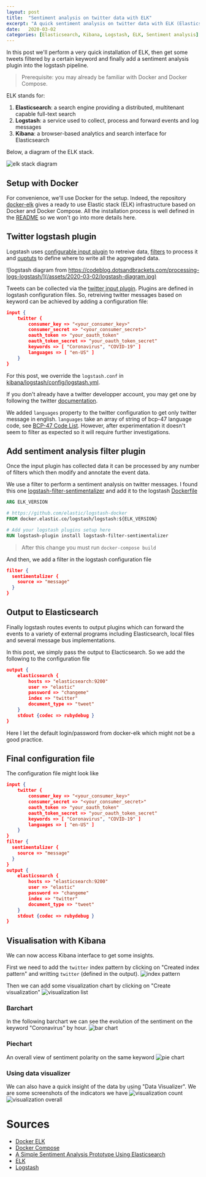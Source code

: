 ```yaml
---
layout: post
title:  "Sentiment analysis on twitter data with ELK"
excerpt: "A quick sentiment analysis on twitter data with ELK (Elasticsearch, Logstash, Kibana)"
date:   2020-03-02
categories: [Elasticsearch, Kibana, Logstash, ELK, Sentiment analysis]
---
```

In this post we'll perform a very quick installation of ELK, then get some tweets filtered by a certain keyword and finally add a sentiment analysis plugin into the logstash pipeline.

> Prerequisite: you may already be familiar with Docker and Docker Compose.

ELK stands for:
1. **Elasticsearch**: a search engine providing a distributed, multitenant capable full-text search
2. **Logstash**: a service used to collect, process and forward events and log messages
3. **Kibana**: a browser-based analytics and search interface for Elasticsearch

Below, a diagram of the ELK stack. 

![elk stack diagram](/assets/2020-03-02/elk-stack-elkb-diagram.svg)

## Setup with Docker
For convenience, we'll use Docker for the setup. Indeed, the repository [docker-elk](https://github.com/deviantony/docker-elk) gives a ready to use Elastic stack (ELK) infrastructure based on Docker and Docker Compose. All the installation process is well defined in the [README](https://github.com/deviantony/docker-elk) so we won't go into more details here. 

## Twitter logstash plugin
Logstash uses [configurable input plugin](https://www.elastic.co/guide/en/logstash/current/input-plugins.html) to retreive data, [filters](https://www.elastic.co/guide/en/logstash/current/filter-plugins.html) to process it and [ouptuts](https://www.elastic.co/guide/en/logstash/current/output-plugins.html) to define where to write all the aggregated data.

![logstash diagram from https://codeblog.dotsandbrackets.com/processing-logs-logstash/](/assets/2020-03-02/logstash-diagram.jpg)

Tweets can be collected via the [twitter input plugin](https://www.elastic.co/guide/en/logstash/current/plugins-inputs-twitter.html). Plugins are defined in logstash configuration files. 
So, retreiving twitter messages based on keyword can be achieved by adding a configuration file:

```json
input {
    twitter {
        consumer_key => "<your_consumer_key>"
        consumer_secret => "<your_consumer_secret>"
        oauth_token => "your_oauth_token"
        oauth_token_secret => "your_oauth_token_secret"
        keywords => [ "Coronavirus", "COVID-19" ]
        languages => [ "en-US" ]
    }
}
```
For this post, we override the `logstash.conf` in [kibana/logstash/config/logstash.yml](https://github.com/deviantony/docker-elk/blob/master/kibana/config/kibana.yml).

If you don't already have a twitter developper account, you may get one by following the twitter [documentation](https://developer.twitter.com/en/docs/basics/getting-started).

We added `languages` property to the twitter configuration to get only twitter message in english. `languages` take an array of string of bcp-47 language code, see [BCP-47 Code List](https://appmakers.dev/bcp-47-language-codes-list/). However, after experimentation it doesn't seem to filter as expected so it will require further investigations.

## Add sentiment analysis filter plugin
Once the input plugin has collected data it can be processed by any number of filters which then modify and annotate the event data. 

We use a filter to perform a sentiment analysis on twitter messages. I found this one [logstash-filter-sentimentalizer](https://github.com/tylerjl/logstash-filter-sentimentalizer) and add it to the logstash [Dockerfile](https://github.com/deviantony/docker-elk/blob/master/logstash/Dockerfile)

```dockerfile
ARG ELK_VERSION

# https://github.com/elastic/logstash-docker
FROM docker.elastic.co/logstash/logstash:${ELK_VERSION}

# Add your logstash plugins setup here
RUN logstash-plugin install logstash-filter-sentimentalizer
```

> After this change you must run `docker-compose build`

And then, we add a filter in the logstash configuration file
```json
filter {
  sentimentalizer {
    source => "message"
  }
}
```

## Output to Elasticsearch
Finally logstash routes events to output plugins which can forward the events to a variety of external programs including Elasticsearch, local files and several message bus implementations.

In this post, we simply pass the output to Elacticsearch. So we add the following to the configuration file
```json
output {
    elasticsearch { 
        hosts => "elasticsearch:9200"
        user => "elastic"
        password => "changeme"
        index => "twitter"
        document_type => "tweet"
    }
    stdout {codec => rubydebug }
}
```
Here I let the default login/password from docker-elk which might not be a good practice.

## Final configuration file
The configuration file might look like
```json
input {
    twitter {
        consumer_key => "<your_consumer_key>"
        consumer_secret => "<your_consumer_secret>"
        oauth_token => "your_oauth_token"
        oauth_token_secret => "your_oauth_token_secret"
        keywords => [ "Coronavirus", "COVID-19" ]
        languages => [ "en-US" ]
    }
}
filter {
  sentimentalizer {
    source => "message"
  }
}
output {
    elasticsearch { 
        hosts => "elasticsearch:9200"
        user => "elastic"
        password => "changeme"
        index => "twitter"
        document_type => "tweet"
    }
    stdout {codec => rubydebug }
}
```

## Visualisation with Kibana
We can now access Kibana interface to get some insights.

First we need to add the `twitter` index pattern by clicking on "Created index pattern" and writting `twitter` (defined in the output).
![index pattern](/assets/2020-03-02/index-pattern.png)

Then we can add some visualization chart by clicking on "Create visualization"
![visualization list](/assets/2020-03-02/visualization-list.png)

### Barchart
In the following barchart we can see the evolution of the sentiment on the keyword "Coronavirus" by hour.
![bar chart](/assets/2020-03-02/bar-chart.png)

### Piechart
An overall view of sentiment polarity on the same keyword
![pie chart](/assets/2020-03-02/pie-chart.png)

### Using data visualizer
We can also have a quick insight of the data by using "Data Visualizer". We are some screenshots of the indicators we have
![visualization count](/assets/2020-03-02/visualization-count.png)
![visualization overall](/assets/2020-03-02/visualization-overall.png)

# Sources
* [Docker ELK](https://github.com/deviantony/docker-elk)
* [Docker Compose](https://docs.docker.com/compose)
* [A Simple Sentiment Analysis Prototype Using Elasticsearch](https://qbox.io/blog/sentiment-analysis-prototype-using-elasticsearch)
* [ELK](https://wikitech.wikimedia.org/wiki/Logstash)
* [Logstash](https://codeblog.dotsandbrackets.com/processing-logs-logstash/)